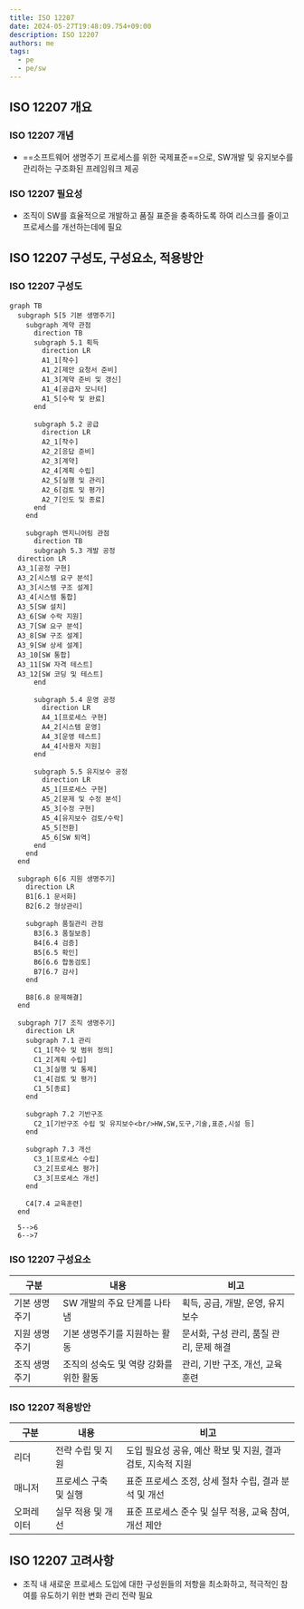 ```yaml
---
title: ISO 12207
date: 2024-05-27T19:48:09.754+09:00
description: ISO 12207
authors: me
tags:
  - pe
  - pe/sw
---
```


## ISO 12207 개요

### ISO 12207 개념

- ==소프트웨어 생명주기 프로세스를 위한 국제표준==으로, SW개발 및 유지보수를 관리하는 구조화된 프레임워크 제공

### ISO 12207 필요성

- 조직이 SW를 효율적으로 개발하고 품질 표준을 충족하도록 하여 리스크를 줄이고 프로세스를 개선하는데에 필요

## ISO 12207 구성도, 구성요소, 적용방안

### ISO 12207 구성도

```mermaid
graph TB
  subgraph 5[5 기본 생명주기]
    subgraph 계약 관점
      direction TB
      subgraph 5.1 획득
        direction LR
        A1_1[착수]
        A1_2[제안 요청서 준비]
        A1_3[계약 준비 및 갱신]
        A1_4[공급자 모니터]
        A1_5[수락 및 완료]
      end

      subgraph 5.2 공급
        direction LR
        A2_1[착수]
        A2_2[응답 준비]
        A2_3[계약]
        A2_4[계획 수립]
        A2_5[실행 및 관리]
        A2_6[검토 및 평가]
        A2_7[인도 및 종료]
      end
    end

    subgraph 엔지니어링 관점
      direction TB
      subgraph 5.3 개발 공정
  direction LR
  A3_1[공정 구현]
  A3_2[시스템 요구 분석]
  A3_3[시스템 구조 설계]
  A3_4[시스템 통합]
  A3_5[SW 설치]
  A3_6[SW 수락 지원]
  A3_7[SW 요구 분석]
  A3_8[SW 구조 설계]
  A3_9[SW 상세 설계]
  A3_10[SW 통합]
  A3_11[SW 자격 테스트]
  A3_12[SW 코딩 및 테스트]
      end

      subgraph 5.4 운영 공정
        direction LR
        A4_1[프로세스 구현]
        A4_2[시스템 운영]
        A4_3[운영 테스트]
        A4_4[사용자 지원]
      end

      subgraph 5.5 유지보수 공정
        direction LR
        A5_1[프로세스 구현]
        A5_2[문제 및 수정 분석]
        A5_3[수정 구현]
        A5_4[유지보수 검토/수락]
        A5_5[전환]
        A5_6[SW 퇴역]
      end
    end
  end

  subgraph 6[6 지원 생명주기]
    direction LR
    B1[6.1 문서화]
    B2[6.2 형상관리]

    subgraph 품질관리 관점
      B3[6.3 품질보증]
      B4[6.4 검증]
      B5[6.5 확인]
      B6[6.6 합동검토]
      B7[6.7 감사]
    end

    B8[6.8 문제해결]
  end

  subgraph 7[7 조직 생명주기]
    direction LR
    subgraph 7.1 관리
      C1_1[착수 및 범위 정의]
      C1_2[계획 수립]
      C1_3[실행 및 통제]
      C1_4[검토 및 평가]
      C1_5[종료]
    end

    subgraph 7.2 기반구조
      C2_1[기반구조 수립 및 유지보수<br/>HW,SW,도구,기술,표준,시설 등]
    end

    subgraph 7.3 개선
      C3_1[프로세스 수립]
      C3_2[프로세스 평가]
      C3_3[프로세스 개선]
    end

    C4[7.4 교육훈련]
  end

  5-->6
  6-->7
```

### ISO 12207 구성요소

| 구분 | 내용 | 비고 |
| --- | --- | --- |
| 기본 생명주기 | SW 개발의 주요 단계를 나타냄     | 획득, 공급, 개발, 운영, 유지보수  |
| 지원 생명주기 | 기본 생명주기를 지원하는 활동    | 문서화, 구성 관리, 품질 관리, 문제 해결 |
| 조직 생명주기 | 조직의 성숙도 및 역량 강화를 위한 활동 | 관리, 기반 구조, 개선, 교육 훈련  |

### ISO 12207 적용방안

| 구분 | 내용 | 비고 |
| --- | --- | --- |
| 리더 | 전략 수립 및 지원 | 도입 필요성 공유, 예산 확보 및 지원, 결과 검토, 지속적 지원 |
| 매니저 | 프로세스 구축 및 실행 | 표준 프로세스 조정, 상세 절차 수립, 결과 분석 및 개선 |
| 오퍼레이터 | 실무 적용 및 개선 | 표준 프로세스 준수 및 실무 적용, 교육 참여, 개선 제안 |

## ISO 12207 고려사항

- 조직 내 새로운 프로세스 도입에 대한 구성원들의 저항을 최소화하고, 적극적인 참여를 유도하기 위한 변화 관리 전략 필요
